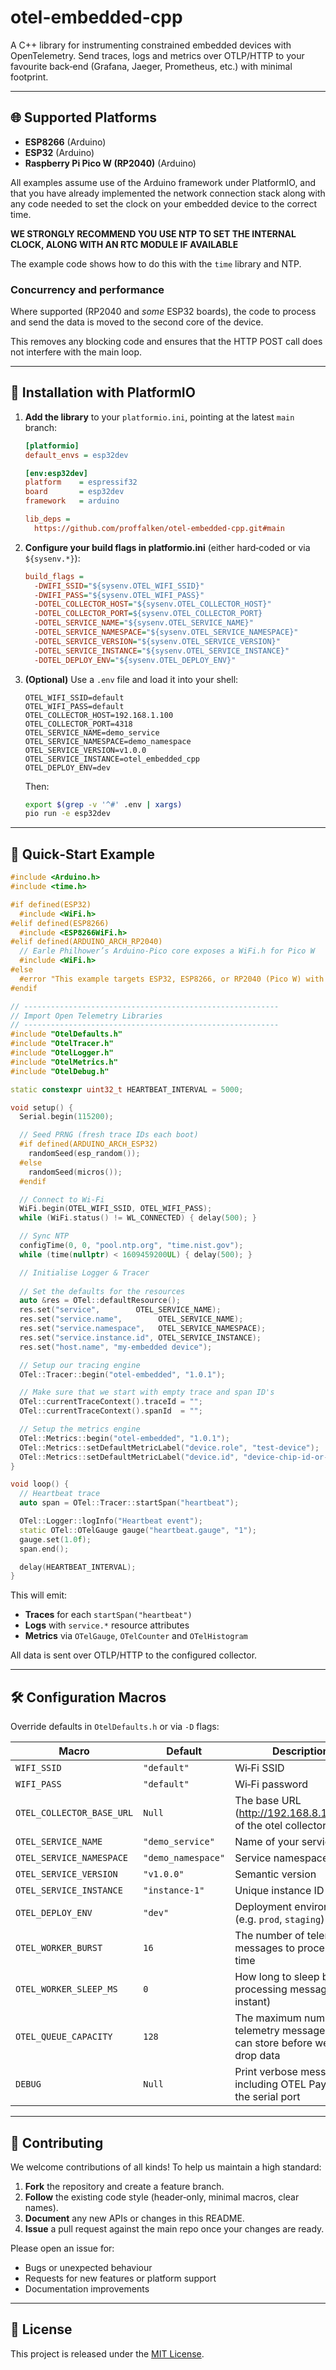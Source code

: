 # otel-embedded-cpp

A C++ library for instrumenting constrained embedded devices with OpenTelemetry. Send traces, logs and metrics over OTLP/HTTP to your favourite back‑end (Grafana, Jaeger, Prometheus, etc.) with minimal footprint.

---

## 🌐 Supported Platforms

* **ESP8266** (Arduino)
* **ESP32** (Arduino)
* **Raspberry Pi Pico W (RP2040)** (Arduino)

All examples assume use of the Arduino framework under PlatformIO, and that you have already implemented the network connection stack along with any code needed to set the clock on your embedded device to the correct time.

**WE STRONGLY RECOMMEND YOU USE NTP TO SET THE INTERNAL CLOCK, ALONG WITH AN RTC MODULE IF AVAILABLE**

The example code shows how to do this with the `time` library and NTP.

### Concurrency and performance

Where supported (RP2040 and *some* ESP32 boards), the code to process and send the data is moved to the second core of the device.

This removes any blocking code and ensures that the HTTP POST call does not interfere with the main loop.

---

## 🚀 Installation with PlatformIO

1. **Add the library** to your `platformio.ini`, pointing at the latest `main` branch:

   ```ini
   [platformio]
   default_envs = esp32dev

   [env:esp32dev]
   platform    = espressif32
   board       = esp32dev
   framework   = arduino

   lib_deps =
     https://github.com/proffalken/otel-embedded-cpp.git#main
   ```

2. **Configure your build flags in platformio.ini** (either hard‑coded or via `${sysenv.*}`):

   ```ini
   build_flags =
     -DWIFI_SSID="${sysenv.OTEL_WIFI_SSID}"
     -DWIFI_PASS="${sysenv.OTEL_WIFI_PASS}"
     -DOTEL_COLLECTOR_HOST="${sysenv.OTEL_COLLECTOR_HOST}"
     -DOTEL_COLLECTOR_PORT=${sysenv.OTEL_COLLECTOR_PORT}
     -DOTEL_SERVICE_NAME="${sysenv.OTEL_SERVICE_NAME}"
     -DOTEL_SERVICE_NAMESPACE="${sysenv.OTEL_SERVICE_NAMESPACE}"
     -DOTEL_SERVICE_VERSION="${sysenv.OTEL_SERVICE_VERSION}"
     -DOTEL_SERVICE_INSTANCE="${sysenv.OTEL_SERVICE_INSTANCE}"
     -DOTEL_DEPLOY_ENV="${sysenv.OTEL_DEPLOY_ENV}"
   ```

3. **(Optional)** Use a `.env` file and load it into your shell:

   ```dotenv
   OTEL_WIFI_SSID=default
   OTEL_WIFI_PASS=default
   OTEL_COLLECTOR_HOST=192.168.1.100
   OTEL_COLLECTOR_PORT=4318
   OTEL_SERVICE_NAME=demo_service
   OTEL_SERVICE_NAMESPACE=demo_namespace
   OTEL_SERVICE_VERSION=v1.0.0
   OTEL_SERVICE_INSTANCE=otel_embedded_cpp
   OTEL_DEPLOY_ENV=dev
   ```

   Then:

   ```bash
   export $(grep -v '^#' .env | xargs)
   pio run -e esp32dev
   ```

---

## 🔧 Quick‑Start Example

```cpp
#include <Arduino.h>
#include <time.h>

#if defined(ESP32)
  #include <WiFi.h>
#elif defined(ESP8266)
  #include <ESP8266WiFi.h>
#elif defined(ARDUINO_ARCH_RP2040)
  // Earle Philhower’s Arduino-Pico core exposes a WiFi.h for Pico W
  #include <WiFi.h>
#else
  #error "This example targets ESP32, ESP8266, or RP2040 (Pico W) with WiFi."
#endif

// ---------------------------------------------------------
// Import Open Telemetry Libraries
// ---------------------------------------------------------
#include "OtelDefaults.h"
#include "OtelTracer.h"
#include "OtelLogger.h"
#include "OtelMetrics.h"
#include "OtelDebug.h"

static constexpr uint32_t HEARTBEAT_INTERVAL = 5000;

void setup() {
  Serial.begin(115200);

  // Seed PRNG (fresh trace IDs each boot)
  #if defined(ARDUINO_ARCH_ESP32)
    randomSeed(esp_random());
  #else
    randomSeed(micros());
  #endif

  // Connect to Wi‑Fi
  WiFi.begin(OTEL_WIFI_SSID, OTEL_WIFI_PASS);
  while (WiFi.status() != WL_CONNECTED) { delay(500); }

  // Sync NTP
  configTime(0, 0, "pool.ntp.org", "time.nist.gov");
  while (time(nullptr) < 1609459200UL) { delay(500); }

  // Initialise Logger & Tracer
  
  // Set the defaults for the resources
  auto &res = OTel::defaultResource();
  res.set("service",        OTEL_SERVICE_NAME);
  res.set("service.name",        OTEL_SERVICE_NAME);
  res.set("service.namespace",   OTEL_SERVICE_NAMESPACE);
  res.set("service.instance.id", OTEL_SERVICE_INSTANCE);
  res.set("host.name", "my-embedded device");

  // Setup our tracing engine
  OTel::Tracer::begin("otel-embedded", "1.0.1");

  // Make sure that we start with empty trace and span ID's
  OTel::currentTraceContext().traceId = "";
  OTel::currentTraceContext().spanId  = "";

  // Setup the metrics engine
  OTel::Metrics::begin("otel-embedded", "1.0.1");
  OTel::Metrics::setDefaultMetricLabel("device.role", "test-device");
  OTel::Metrics::setDefaultMetricLabel("device.id", "device-chip-id-or-mac");
}

void loop() {
  // Heartbeat trace
  auto span = OTel::Tracer::startSpan("heartbeat");

  OTel::Logger::logInfo("Heartbeat event");
  static OTel::OTelGauge gauge("heartbeat.gauge", "1");
  gauge.set(1.0f);
  span.end();

  delay(HEARTBEAT_INTERVAL);
}
```

This will emit:

* **Traces** for each `startSpan("heartbeat")`
* **Logs** with `service.*` resource attributes
* **Metrics** via `OTelGauge`, `OTelCounter` and `OTelHistogram`

All data is sent over OTLP/HTTP to the configured collector.

---

## 🛠 Configuration Macros

Override defaults in `OtelDefaults.h` or via `-D` flags:

| Macro                    | Default            | Description                                     |
| ------------------------ | ------------------ | ----------------------------------------------- |
| `WIFI_SSID`              | `"default"`        | Wi‑Fi SSID                                      |
| `WIFI_PASS`              | `"default"`        | Wi‑Fi password                                  |
| `OTEL_COLLECTOR_BASE_URL`| `Null`             | The base URL (http://192.168.8.10:4318) of the otel collector |
| `OTEL_SERVICE_NAME`      | `"demo_service"`   | Name of your service                            |
| `OTEL_SERVICE_NAMESPACE` | `"demo_namespace"` | Service namespace                               |
| `OTEL_SERVICE_VERSION`   | `"v1.0.0"`         | Semantic version                                |
| `OTEL_SERVICE_INSTANCE`  | `"instance-1"`     | Unique instance ID                              |
| `OTEL_DEPLOY_ENV`        | `"dev"`            | Deployment environment (e.g. `prod`, `staging`) |
| `OTEL_WORKER_BURST`      | `16`               | The number of telemetry messages to process at a time |
| `OTEL_WORKER_SLEEP_MS`   | `0`                | How long to sleep between processing messages (0 is instant) |
| `OTEL_QUEUE_CAPACITY`    | `128`              | The maximum number of telemetry messages we can store before we start to drop data |
| `DEBUG`                  | `Null`             | Print verbose messages including OTEL Payload to the serial port       |


---

## 🤝 Contributing

We welcome contributions of all kinds! To help us maintain a high standard:

1. **Fork** the repository and create a feature branch.
2. **Follow** the existing code style (header‑only, minimal macros, clear names).
3. **Document** any new APIs or changes in this README.
4. **Issue** a pull request against the main repo once your changes are ready.

Please open an issue for:

* Bugs or unexpected behaviour
* Requests for new features or platform support
* Documentation improvements

---

## 📄 License

This project is released under the [MIT License](./LICENSE).

